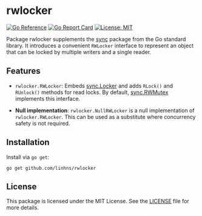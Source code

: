 # rwlocker

[![Go Reference](https://pkg.go.dev/badge/badge/github.com/linhns/rwlocker.svg)](https://pkg.go.dev/github.com/linhns/rwlocker)
[![Go Report Card](https://goreportcard.com/badge/github.com/linhns/rwlocker)](https://goreportcard.com/report/github.com/linhns/rwlocker)
[![License: MIT](https://img.shields.io/badge/License-MIT-yellow.svg)](https://opensource.org/licenses/MIT)

Package rwlocker supplements the [sync](https://pkg.go.dev/sync) package
from the Go standard library. It introduces a convenient `RWLocker` interface
to represent an object that can be locked by multiple writers and a single reader.

## Features

- `rwlocker.RWLocker`: Embeds [sync.Locker](https://pkg.go.dev/sync#Locker)
   and adds `RLock()` and `RUnlock()` methods for read locks.
   By default, [sync.RWMutex](https://pkg.go.dev/sync#RWMutex) implements this interface.

- **Null implementation**: `rwlocker.NullRWLocker` is a null implementation of
  `rwlocker.RWLocker`. This can be used as a substitute where concurrency safety
  is not required.

## Installation

Install via `go get`:

```shell
go get github.com/linhns/rwlocker
```

## License

This package is licensed under the MIT License. See the [LICENSE](./LICENSE)
file for more details.
